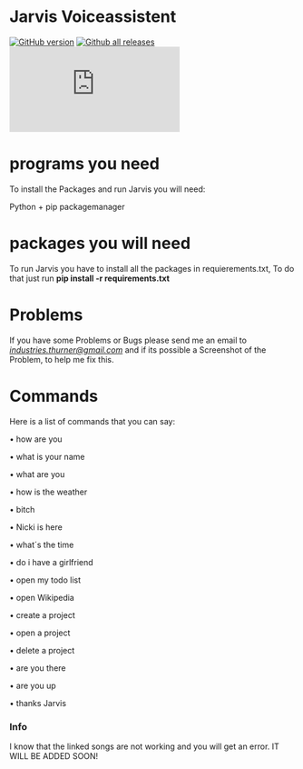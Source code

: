 # Jarvis Voiceassistent

[![GitHub version](https://badge.fury.io/gh/LarsHD44%2FJarvis.svg)](https://github.com/LarsHD44/Jarvis)
[![Github all releases](https://img.shields.io/github/downloads/LarsHD44/Jarvis/total.svg)](https://GitHub.com/LarsHD44/Jarvis/releases/)
[![Only 13 Kb](https://badge-size.herokuapp.com/LarsHD44/Jarvis/master/Jarvis.py)](https://github.com/LarsHD44/Jarvis/blob/master/Jarvis.py)

# programs you need
To install the Packages and run Jarvis you will need:</p>
Python + pip packagemanager</p>

# packages you will need
To run Jarvis you have to install all the packages in requierements.txt,
To do that just run **pip install -r requirements.txt**

# Problems
If you have some Problems or Bugs please send me an email to *industries.thurner@gmail.com*
and if its possible a Screenshot of the Problem, to help me fix this.

# Commands
Here is a list of commands that you can say:
<p>• how are you</p>
<p>• what is your name</p>
<p>• what are you</p>
<p>• how is the weather</p>
<p>• bitch</p>
<p>• Nicki is here</p>
<p>• what´s the time</p>
<p>• do i have a girlfriend</p>
<p>• open my todo list</p>
<p>• open Wikipedia</p>
<p>• create a project</p>
<p>• open a project</p>
<p>• delete a project</p>
<p>• are you there</p>
<p>• are you up</p>
<p>• thanks Jarvis</p>

### Info
I know that the linked songs are not working and you will get an error. IT WILL BE ADDED SOON!
